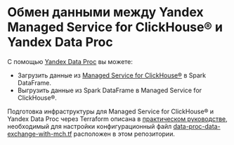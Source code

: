 # Обмен данными между Yandex Managed Service for ClickHouse® и Yandex Data Proc

С помощью [Yandex Data Proc](https://yandex.cloud/ru/docs/data-proc) вы можете:

* Загрузить данные из [Managed Service for ClickHouse®](https://yandex.cloud/ru/docs/managed-clickhouse) в Spark DataFrame.
* Выгрузить данные из Spark DataFrame в Managed Service for ClickHouse®.

Подготовка инфраструктуры для Managed Service for ClickHouse® и Yandex Data Proc через Terraform описана в [практическом руководстве](https://yandex.cloud/ru/docs/tutorials/dataplatform/dp-mch-data-exchange), необходимый для настройки конфигурационный файл [data-proc-data-exchange-with-mch.tf](data-proc-data-exchange-with-mch.tf) расположен в этом репозитории.
